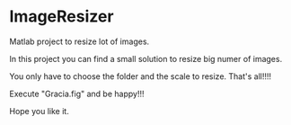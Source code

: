 # ImageResizer
Matlab project to resize lot of images.

In this project you can find a small solution to resize big numer of images.

You only have to choose the folder and the scale to resize. That's all!!!!

Execute "Gracia.fig" and be happy!!!

Hope you like it.
